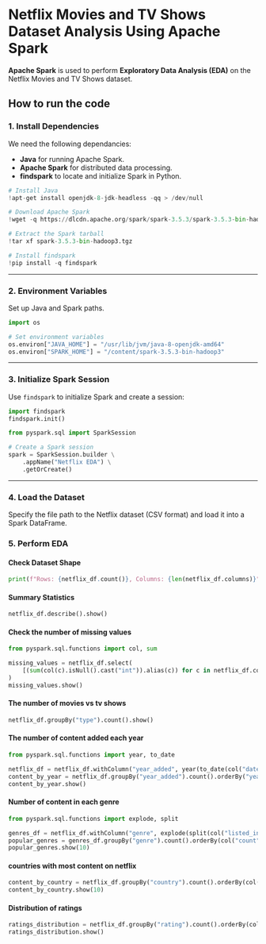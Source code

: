 # Netflix Movies and TV Shows Dataset Analysis Using Apache Spark

**Apache Spark** is used to perform **Exploratory Data Analysis (EDA)** on the Netflix Movies and TV Shows dataset.

## **How to run the code**

### **1. Install Dependencies**
We need the following dependancies:
- **Java** for running Apache Spark.
- **Apache Spark** for distributed data processing.
- **findspark** to locate and initialize Spark in Python.

```python
# Install Java
!apt-get install openjdk-8-jdk-headless -qq > /dev/null

# Download Apache Spark
!wget -q https://dlcdn.apache.org/spark/spark-3.5.3/spark-3.5.3-bin-hadoop3.tgz

# Extract the Spark tarball
!tar xf spark-3.5.3-bin-hadoop3.tgz

# Install findspark
!pip install -q findspark
```

---

### **2. Environment Variables**

Set up Java and Spark paths.

```python
import os

# Set environment variables
os.environ["JAVA_HOME"] = "/usr/lib/jvm/java-8-openjdk-amd64"
os.environ["SPARK_HOME"] = "/content/spark-3.5.3-bin-hadoop3"
```

---

### **3. Initialize Spark Session**

Use `findspark` to initialize Spark and create a session:

```python
import findspark
findspark.init()

from pyspark.sql import SparkSession

# Create a Spark session
spark = SparkSession.builder \
    .appName("Netflix EDA") \
    .getOrCreate()
```

---

### **4. Load the Dataset**

Specify the file path to the Netflix dataset (CSV format) and load it into a Spark DataFrame.


### **5. Perform EDA**

#### **Check Dataset Shape**
```python
print(f"Rows: {netflix_df.count()}, Columns: {len(netflix_df.columns)}")
```

#### **Summary Statistics**
```python
netflix_df.describe().show()
```

#### **Check the number of missing values**
```python
from pyspark.sql.functions import col, sum

missing_values = netflix_df.select(
    [(sum(col(c).isNull().cast("int")).alias(c)) for c in netflix_df.columns]
)
missing_values.show()
```

#### **The number of movies vs tv shows**
```python
netflix_df.groupBy("type").count().show()
```

#### **The number of content added each year**
```python
from pyspark.sql.functions import year, to_date

netflix_df = netflix_df.withColumn("year_added", year(to_date(col("date_added"), "MMMM d, yyyy")))
content_by_year = netflix_df.groupBy("year_added").count().orderBy("year_added")
content_by_year.show()
```

#### **Number of content in each genre**
```python
from pyspark.sql.functions import explode, split

genres_df = netflix_df.withColumn("genre", explode(split(col("listed_in"), ", ")))
popular_genres = genres_df.groupBy("genre").count().orderBy(col("count").desc())
popular_genres.show(10)
```

#### **countries with most content on netflix**
```python
content_by_country = netflix_df.groupBy("country").count().orderBy(col("count").desc())
content_by_country.show(10)
```

#### **Distribution of ratings**
```python
ratings_distribution = netflix_df.groupBy("rating").count().orderBy(col("count").desc())
ratings_distribution.show()
```
